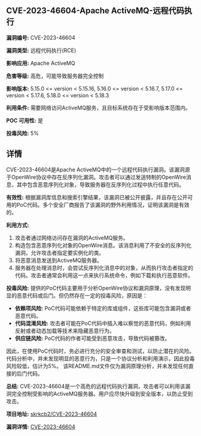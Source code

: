 ## CVE-2023-46604-Apache ActiveMQ-远程代码执行

**漏洞编号:** CVE-2023-46604

**漏洞类型:** 远程代码执行(RCE)

**影响应用:** Apache ActiveMQ

**危害等级:** 高危，可能导致服务器完全控制

**影响版本:** 5.15.0 <= version < 5.15.16, 5.16.0 <= version < 5.16.7, 5.17.0 <= version < 5.17.6, 5.18.0 <= version < 5.18.3

**利用条件:** 需要网络访问ActiveMQ服务，且目标系统存在于受影响版本范围内。

**POC 可用性:** 是

**投毒风险:** 5%

## 详情

CVE-2023-46604是Apache ActiveMQ中的一个远程代码执行漏洞。该漏洞源于OpenWire协议中存在反序列化漏洞。攻击者可以通过发送特制的OpenWire消息，其中包含恶意序列化对象，导致服务器在反序列化过程中执行任意代码。 

**有效性:**
根据漏洞库信息和搜索引擎结果，该漏洞已被公开披露，并且存在公开可用的PoC代码。多个安全厂商报告了该漏洞的野外利用情况，证明该漏洞是有效的。

**利用方式:**
1.  攻击者通过网络访问存在漏洞的ActiveMQ服务。
2.  构造包含恶意序列化对象的OpenWire消息。该消息利用了不安全的反序列化漏洞，允许攻击者指定要实例化的类。
3.  将恶意消息发送到ActiveMQ服务器。
4.  服务器在处理消息时，会尝试反序列化消息中的对象，从而执行攻击者指定的代码。攻击者通常会利用这一点来执行系统命令，例如下载和执行恶意软件。

**投毒风险:**
提供的PoC代码主要用于分析OpenWire协议和漏洞原理，没有发现明显的恶意代码或后门。但仍然存在一定的投毒风险，原因是：

*   **依赖项风险:** PoC代码可能依赖于特定的库或组件，这些库可能包含漏洞或者恶意代码。
*   **代码混淆风险:** 攻击者可能在PoC代码中插入难以察觉的恶意代码，例如利用反射或者动态加载等技术来隐藏恶意行为。
*   **供应链风险:** PoC代码的作者可能受到恶意攻击，导致代码被篡改。

因此，在使用PoC代码时，务必进行充分的安全审查和测试，以防止潜在的风险。代码分析中，并未发现明显的恶意行为，只是一个协议分析和利用演示，因此投毒风险较低，估计为5%。 该README.md文件仅为漏洞原理分析，并未发现任何直接的后门代码。

**总结:** CVE-2023-46604是一个高危的远程代码执行漏洞，攻击者可以利用该漏洞完全控制受影响的ActiveMQ服务器。用户应尽快升级到安全版本，以防止受到攻击。

**项目地址:** [skrkcb2/CVE-2023-46604](https://github.com/skrkcb2/CVE-2023-46604)

**漏洞详情:** [CVE-2023-46604](https://nvd.nist.gov/vuln/detail/CVE-2023-46604)